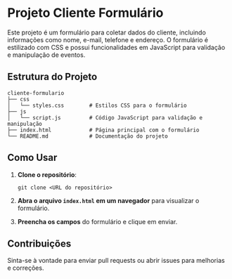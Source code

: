 # Projeto Cliente Formulário

Este projeto é um formulário para coletar dados do cliente, incluindo informações como nome, e-mail, telefone e endereço. O formulário é estilizado com CSS e possui funcionalidades em JavaScript para validação e manipulação de eventos.

## Estrutura do Projeto

```
cliente-formulario
├── css
│   └── styles.css        # Estilos CSS para o formulário
├── js
│   └── script.js         # Código JavaScript para validação e manipulação
├── index.html            # Página principal com o formulário
└── README.md             # Documentação do projeto
```

## Como Usar

1. **Clone o repositório**:
   ```
   git clone <URL do repositório>
   ```

2. **Abra o arquivo `index.html` em um navegador** para visualizar o formulário.

3. **Preencha os campos** do formulário e clique em enviar.

## Contribuições

Sinta-se à vontade para enviar pull requests ou abrir issues para melhorias e correções.